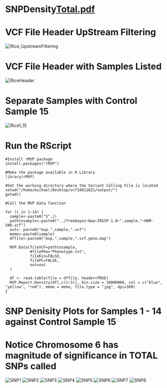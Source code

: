 # SNPDensity[Total.pdf](https://github.com/PBGLMichaelHall/SNPDensity/files/8109884/Total.pdf)
# VCF File Header UpStream Filtering 
![Rice_UpstreamFiltering](https://user-images.githubusercontent.com/93121277/157855864-b4fa542c-3aae-4885-a098-e40038e0d592.png)
# VCF File Header with Samples Listed
![RiceHeader](https://user-images.githubusercontent.com/93121277/157856014-65cc5b6d-661b-4499-b82e-af6b3190f3f6.png)
# Separate Samples with Control Sample 15
![Rice1_15](https://user-images.githubusercontent.com/93121277/157856783-73a6f621-7fa9-4972-999b-66edeb903bfd.png)
# Run the RScript
```{r cars}
#Install rMVP package
install.packages("rMVP")

#Make the package available in R Library
library(rMVP)

#Set the working directory where the Variant Calling File is located
setwd("/home/michael/Desktop/vcf18012021/output/")
getwd()

#Call the MVP Data function

for (i in 1:14) {
  sample<-paste0("S",i)
  pathtosample<-paste0("../freebayes~bwa~IRGSP-1.0~",sample,"~HOM-VAR.vcf")
  out<- paste0("mvp.",sample,".vcf")
  memo<-paste0(sample)
  dffile<-paste0("mvp.",sample,".vcf.geno.map")
  
  MVP.Data(fileVCF=pathtosample,
           #filePhe="Phenotype.txt",
           fileKin=FALSE,
           filePC=FALSE,
           out=out
  )
  
  df <- read.table(file = dffile, header=TRUE)
  MVP.Report.Density(df[,c(1:3)], bin.size = 10000000, col = c("blue", "yellow", "red"), memo = memo, file.type = "jpg", dpi=300)
}

```
# SNP Denisity Plots for Samples 1 - 14 against Control Sample 15
# Notice Chromosome 6 has magnitude of significance in TOTAL SNPs called
![SNP1](https://user-images.githubusercontent.com/93121277/157857578-1394e266-822e-4ae8-885c-79a80fdd5a50.png)
![SNP2](https://user-images.githubusercontent.com/93121277/157857581-2e4737b6-a004-404f-abec-a0c3beac40e0.png)
![SNP3](https://user-images.githubusercontent.com/93121277/157857586-b0ddf88f-dc03-4de4-a5b4-1e32db6585c9.png)
![SNP4](https://user-images.githubusercontent.com/93121277/157857589-d745d9d4-84bb-4add-a44c-e4e6da628365.png)
![SNP5](https://user-images.githubusercontent.com/93121277/157857592-ba020eeb-23e6-4a53-8be2-845efd9fc252.png)
![SNP6](https://user-images.githubusercontent.com/93121277/157857595-c0d9acc4-6a7e-4b05-aa2d-314e26ce1389.png)
![SNP7](https://user-images.githubusercontent.com/93121277/157857599-de6c6cf6-a664-46fa-9fd9-61a4b40abc8c.png)
![SNP8](https://user-images.githubusercontent.com/93121277/157857601-54026508-1cc6-4028-8467-e8647cd93b7b.png)

